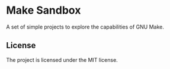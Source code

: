 # Make Sandbox

A set of simple projects to explore the capabilities of GNU Make.

## License

The project is licensed under the MIT license.
